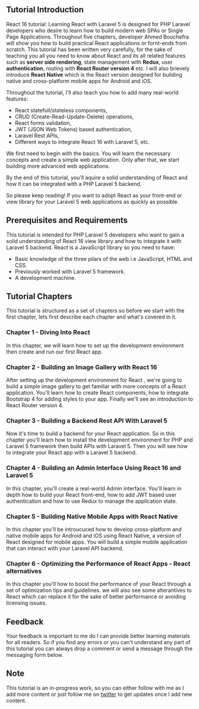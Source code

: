 
## Tutorial Introduction 

React 16 tutorial: Learning React with Laravel 5 is designed for PHP Laravel developers who desire to learn how to build modern web SPAs or Single Page Applications. Throughout five chapters, developer Ahmed Bouchefra will show you how to build practical React applications or fornt-ends from scratch. This tutorial has been written very carefully, for the sake of teaching you all you need to know about React and its all related features such as **server side rendering**, state management with **Redux**, user **authentication**, routing with **React Router version 4** etc. I will also brievely introduce **React Native** which is the React version designed for building native and cross-platform mobile apps for Android and iOS.  

Throughout the tutorial, I'll also teach you how to add many real-world features: 

* React statefull/stateless components,
* CRUD (Create-Read-Update-Delete) operations,
* React forms validation, 
* JWT (JSON Web Tokens) based authentication, 
* Laravel Rest APIs, 
* Different ways to integrate React 16 with Laravel 5, etc.

We first need to begin with the basics. You will learn the necessary concepts and create a simple web application. Only after that, we start  building more advanced web applications.

By the end of this tutorial, you'll aquire a solid understanding of React and how it can be integrated with a PHP Laravel 5 backend.

So please keep reading! If you want to adopt React as your front-end or view library for your Laravel 5 web applications as quickly as possible.

## Prerequisites and Requirements

This tutorial is intended for PHP Laravel 5 developers who want to gain a solid understanding of React 16 view library and how to integrate it with Laravel 5 backend. React is a JavaScript library so you need to have:

* Basic knowledge of the three pilars of the web i.e JavaScript, HTML and CSS.
* Previously worked with Laravel 5 framework.
* A development machine.

## Tutorial Chapters

This tutorial is structured as a set of chapters so before we start with the first chapter, lets first describe each chapter and what's covered in it.

### Chapter 1 - Diving Into React 

In this chapter, we will learn how to set up the development environment then create and run our first React app.

### Chapter 2 - Building an Image Gallery with React 16

After setting up the development environment for React , we're going to build a simple image gallery to get familiar with more concepts of a React application. You'll learn how to create React components, how to integrate Bootstrap 4 for adding styles to your app. Finally we'll see an introduction to React Router version 4. 

### Chapter 3 - Building a Backend Rest API With Laravel 5

Now it's time to build a backend for your React application. So in this chapter you'll learn how to install the development environment for PHP and Laravel 5 framework then build APIs with Laravel 5. Then you will see how to integrate your React app with a Laravel 5 backend.

### Chapter 4 - Building an Admin Interface Using React 16 and Laravel 5

In this chapter, you'll create a real-world Admin interface. You'll learn in depth how to build your React front-end, how to add JWT based user authentication and how to use Redux to manage the application state.

### Chapter 5 - Building Native Mobile Apps with React Native

In this chapter you'll be introucuced how to develop cross-platform and native mobile apps for Android and iOS using React Native, a version of React designed for mobile apps. You will build a simple mobile application that can interact with your Laravel API backend.

### Chapter 6 - Optimizing the Performance of React  Apps - React alternatives

In this chapter you'll how to boost the performance of your React through a set of optimization tips and guidelines. we will also see some alterantives to React which can replace it for the sake of better performance or avoiding licensing issues.

## Feedback 

Your feedback is important to me do I can provide better learning materials for all readers. So if you find any errors or you can't understand any part of this tutorial you can always drop a comment or send a message through the messaging form below.

## Note

This tutorial is an in-progress work, so you can either follow with me as I add more content or just follow me on [twitter](https://twitter.com/techiediaries) to get updates once I add new content. 







